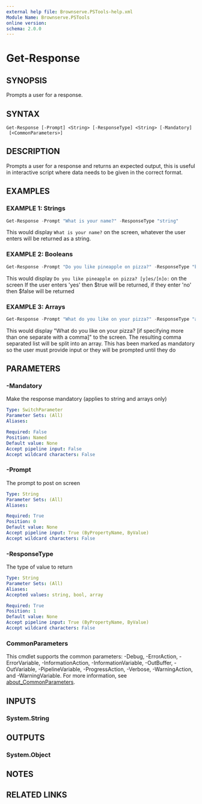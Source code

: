 ```yaml
---
external help file: Brownserve.PSTools-help.xml
Module Name: Brownserve.PSTools
online version:
schema: 2.0.0
---
```


# Get-Response

## SYNOPSIS

Prompts a user for a response.

## SYNTAX

```text
Get-Response [-Prompt] <String> [-ResponseType] <String> [-Mandatory]
 [<CommonParameters>]
```

## DESCRIPTION

Prompts a user for a response and returns an expected output, 
this is useful in interactive script where data needs to be given in the correct format.

## EXAMPLES

### EXAMPLE 1: Strings

```powershell
Get-Response -Prompt "What is your name?" -ResponseType "string"
```

This would display `What is your name?` on the screen, whatever the user enters will be returned as a string.

### EXAMPLE 2: Booleans

```powershell
Get-Response -Prompt "Do you like pineapple on pizza?" -ResponseType "bool"
```

This would display `Do you like pineapple on pizza? [y]es/[n]o:` on the screen
If the user enters 'yes' then $true will be returned, if they enter 'no' then $false will be returned

### EXAMPLE 3: Arrays

```powershell
Get-Response -Prompt "What do you like on your pizza?" -ResponseType "array" -Mandatory
```

This would display "What do you like on your pizza? [if specifying more than one separate with a comma]" to the screen.
The resulting comma separated list will be split into an array.
This has been marked as mandatory so the user must provide input or they will be prompted until they do

## PARAMETERS

### -Mandatory

Make the response mandatory (applies to string and arrays only)

```yaml
Type: SwitchParameter
Parameter Sets: (All)
Aliases:

Required: False
Position: Named
Default value: None
Accept pipeline input: False
Accept wildcard characters: False
```

### -Prompt

The prompt to post on screen

```yaml
Type: String
Parameter Sets: (All)
Aliases:

Required: True
Position: 0
Default value: None
Accept pipeline input: True (ByPropertyName, ByValue)
Accept wildcard characters: False
```

### -ResponseType

The type of value to return

```yaml
Type: String
Parameter Sets: (All)
Aliases:
Accepted values: string, bool, array

Required: True
Position: 1
Default value: None
Accept pipeline input: True (ByPropertyName, ByValue)
Accept wildcard characters: False
```

### CommonParameters

This cmdlet supports the common parameters: -Debug, -ErrorAction, -ErrorVariable, -InformationAction, -InformationVariable, -OutBuffer, -OutVariable, -PipelineVariable, -ProgressAction, -Verbose, -WarningAction, and -WarningVariable. For more information, see [about_CommonParameters](http://go.microsoft.com/fwlink/?LinkID=113216).

## INPUTS

### System.String

## OUTPUTS

### System.Object

## NOTES

## RELATED LINKS

